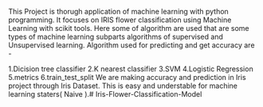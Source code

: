 This Project is thorugh application of machine learning with python programming. It focuses on IRIS flower classification using Machine Learning with scikit tools. Here some of algorithm are used that are some types of machine learning subparts algorithms of supervised and Unsupervised learning. Algorithm used for predicting and get accuracy are -

1.Dicision tree classifier
2.K nearest classifier
3.SVM
4.Logistic Regression
5.metrics
6.train_test_split We are making accuracy and prediction in Iris project through Iris Dataset. This is easy and understable for machine learning staters( Naive ).# Iris-Flower-Classification-Model

